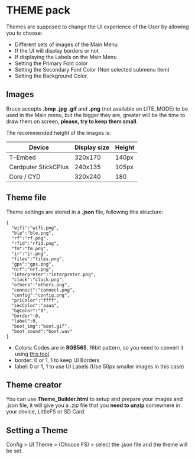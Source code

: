 # THEME pack

Themes are supposed to change the UI experience of the User by allowing you to choose:
* Different sets of images of the Main Menu
* If the UI will display borders or not
* If displaying the Labels on the Main Menu
* Setting the Primary Font color
* Setting the Secondary Font Color (Non selected submenu item)
* Setting the Background Color.

## Images
Bruce accepts **.bmp** **.jpg** **.gif** and **.png** (not available on LITE_MODE) to be used in the Main menu, but the bigger they are, greater will be the time to draw them on screen, **please, try to keep them small**.

The recommended height of the images is:

| Device | Display size | Height |
| --- | --- | --- |
| T-Embed | 320x170 | 140px |
| Cardputer StickCPlus | 240x135 | 105px |
| Core / CYD | 320x240 | 180 |

## Theme file
Theme settings are stored in a **.json** file, following this structure:
```
{
  "wifi":"wifi.png",
  "ble":"ble.png",
  "rf":"rf.png",
  "rfid":"rfid.png",
  "fm":"fm.png",
  "ir":"ir.png",
  "files":"files.png",
  "gps":"gps.png",
  "nrf":"nrf.png",
  "interpreter":"interpreter.png",
  "clock":"clock.png",
  "others":"others.png",
  "connect":"connect.png",
  "config":"config.png",
  "priColor":"ffff",
  "secColor":"aaaa",
  "bgColor":"0",
  "border":0,
  "label":0,
  "boot_img":"boot.gif",
  "boot_sound":"boot.wav"
}
```
* Colors: Codes are in **RGB565**, 16bit pattern, so you need to convert it using [this tool](https://rgbcolorpicker.com/565).
* border: 0 or 1, 1 to keep UI Borders
* label: 0 or 1, 1 to use UI Labels (Use 50px smaller images in this case)

## Theme creator
You can use **Theme_Builder.html** to setup and prepare your images and .json file, it will give you a .zip file that you **need to unzip** somewhere in your device, LittleFS or SD Card.

## Setting a Theme
Config > UI Theme > (Choose FS) > select the .json file and the theme will be set.


